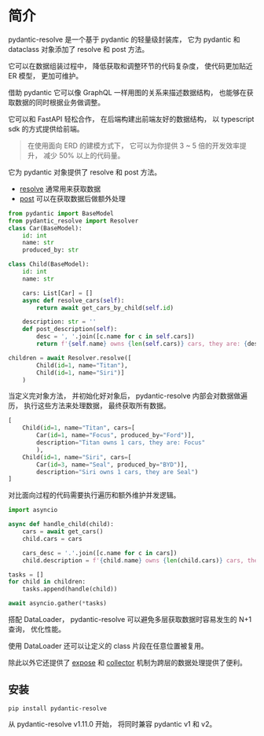 # 简介

pydantic-resolve 是一个基于 pydantic 的轻量级封装库， 它为 pydantic 和 dataclass 对象添加了 resolve 和 post 方法。

它可以在数据组装过程中， 降低获取和调整环节的代码复杂度， 使代码更加贴近 ER 模型， 更加可维护。

借助 pydantic 它可以像 GraphQL 一样用图的关系来描述数据结构， 也能够在获取数据的同时根据业务做调整。

它可以和 FastAPI 轻松合作， 在后端构建出前端友好的数据结构， 以 typescript sdk 的方式提供给前端。

> 在使用面向 ERD 的建模方式下， 它可以为你提供 3 ~ 5 倍的开发效率提升， 减少 50% 以上的代码量。

它为 pydantic 对象提供了 resolve 和 post 方法。

- [resolve](./api.zh.md#resolve) 通常用来获取数据
- [post](./api.zh.md#post) 可以在获取数据后做额外处理

```python hl_lines="13 17"
from pydantic import BaseModel
from pydantic_resolve import Resolver
class Car(BaseModel):
    id: int
    name: str
    produced_by: str

class Child(BaseModel):
    id: int
    name: str

    cars: List[Car] = []
    async def resolve_cars(self):
        return await get_cars_by_child(self.id)

    description: str = ''
    def post_description(self):
        desc = ', '.join([c.name for c in self.cars])
        return f'{self.name} owns {len(self.cars)} cars, they are: {desc}'

children = await Resolver.resolve([
        Child(id=1, name="Titan"),
        Child(id=1, name="Siri")]
    )

```

当定义完对象方法， 并初始化好对象后， pydantic-resolve 内部会对数据做遍历， 执行这些方法来处理数据， 最终获取所有数据。

```python
[
    Child(id=1, name="Titan", cars=[
        Car(id=1, name="Focus", produced_by="Ford")],
        description="Titan owns 1 cars, they are: Focus"
        ),
    Child(id=1, name="Siri", cars=[
        Car(id=3, name="Seal", produced_by="BYD")],
        description="Siri owns 1 cars, they are Seal")
]
```

对比面向过程的代码需要执行遍历和额外维护并发逻辑。

```python
import asyncio

async def handle_child(child):
    cars = await get_cars()
    child.cars = cars

    cars_desc = '.'.join([c.name for c in cars])
    child.description = f'{child.name} owns {len(child.cars)} cars, they are: {car_desc}'

tasks = []
for child in children:
    tasks.append(handle(child))

await asyncio.gather(*tasks)
```


搭配 DataLoader， pydantic-resolve 可以避免多层获取数据时容易发生的 N+1 查询， 优化性能。

使用 DataLoader 还可以让定义的 class 片段在任意位置被复用。

除此以外它还提供了 [expose](./api.zh.md#ancestor_context) 和 [collector](./api.zh.md#collector) 机制为跨层的数据处理提供了便利。

## 安装

```
pip install pydantic-resolve
```

从 pydantic-resolve v1.11.0 开始， 将同时兼容 pydantic v1 和 v2。
